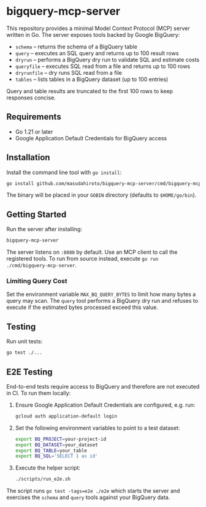 # bigquery-mcp-server

This repository provides a minimal Model Context Protocol (MCP) server written in Go. The server exposes tools backed by Google BigQuery:

- `schema` – returns the schema of a BigQuery table
 - `query` – executes an SQL query and returns up to 100 result rows
 - `dryrun` – performs a BigQuery dry run to validate SQL and estimate costs
 - `queryfile` – executes SQL read from a file and returns up to 100 rows
- `dryrunfile` – dry runs SQL read from a file
- `tables` – lists tables in a BigQuery dataset (up to 100 entries)

Query and table results are truncated to the first 100 rows to keep responses concise.

## Requirements

- Go 1.21 or later
- Google Application Default Credentials for BigQuery access

## Installation

Install the command line tool with `go install`:

```bash
go install github.com/masudahiroto/bigquery-mcp-server/cmd/bigquery-mcp-server@latest
```

The binary will be placed in your `GOBIN` directory (defaults to `$HOME/go/bin`).

## Getting Started

Run the server after installing:

```bash
bigquery-mcp-server
```

The server listens on `:8080` by default. Use an MCP client to call the registered tools. To run from source instead, execute `go run ./cmd/bigquery-mcp-server`.

### Limiting Query Cost

Set the environment variable `MAX_BQ_QUERY_BYTES` to limit how many bytes a query may scan. The `query` tool performs a BigQuery dry run and refuses to execute if the estimated bytes processed exceed this value.

## Testing

Run unit tests:

```bash
go test ./...
```

## E2E Testing

End-to-end tests require access to BigQuery and therefore are not executed in CI.
To run them locally:

1. Ensure Google Application Default Credentials are configured, e.g. run:

   ```bash
   gcloud auth application-default login
   ```

2. Set the following environment variables to point to a test dataset:

   ```bash
   export BQ_PROJECT=your-project-id
   export BQ_DATASET=your_dataset
   export BQ_TABLE=your_table
   export BQ_SQL='SELECT 1 as id'
   ```

3. Execute the helper script:

   ```bash
   ./scripts/run_e2e.sh
   ```

The script runs `go test -tags=e2e ./e2e` which starts the server and exercises
the `schema` and `query` tools against your BigQuery data.
